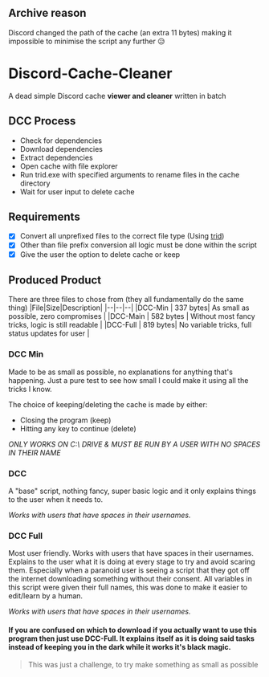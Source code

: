 ## Archive reason
Discord changed the path of the cache (an extra 11 bytes) making it impossible to minimise the script any further 😥

# Discord-Cache-Cleaner
A dead simple Discord cache **viewer and cleaner** written in batch

## DCC Process
- Check for dependencies
- Download dependencies
- Extract dependencies
- Open cache with file explorer
- Run trid.exe with specified arguments to rename files in the cache directory 
- Wait for user input to delete cache

## Requirements
- [x] Convert all unprefixed files to the correct file type (Using [trid](https://mark0.net/soft-trid-e.html "trid"))
- [x] Other than file prefix conversion all logic must be done within the script
- [x] Give the user the option to delete cache or keep

## Produced Product
There are three files to chose from (they all fundamentally do the same thing)
|File|Size|Description|
|--|--|--|
|DCC-Min | 337 bytes| As small as possible, zero compromises |
|DCC-Main | 582 bytes | Without most fancy tricks, logic is still readable |
|DCC-Full | 819 bytes| No variable tricks, full status updates for user |

### DCC Min
Made to be as small as possible, no explanations for anything that's happening. Just a pure test to see how small I could make it using all the tricks I know.

The choice of keeping/deleting the cache is made by either:
- Closing the program (keep)
- Hitting any key to continue (delete)

*ONLY WORKS ON C:\ DRIVE & MUST BE RUN BY A USER WITH NO SPACES IN THEIR NAME*

### DCC
A "base" script, nothing fancy, super basic logic and it only explains things to the user when it needs to.

*Works with users that have spaces in their usernames.*

### DCC Full
Most user friendly. Works with users that have spaces in their usernames. Explains to the user what it is doing at every stage to try and avoid scaring them. Especially when a paranoid user is seeing a script that they got off the internet downloading something without their consent. All variables in this script were given their full names, this was done to make it easier to edit/learn by a human.

*Works with users that have spaces in their usernames.*

#### If you are confused on which to download if you actually want to use this program then just use **DCC-Full**. It explains itself as it is doing said tasks instead of keeping you in the dark while it works it's black magic.
> This was just a challenge, to try make something as small as possible
